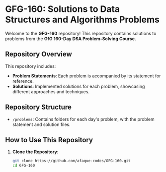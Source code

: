 # GFG-160: Solutions to Data Structures and Algorithms Problems  

Welcome to the **GFG-160** repository! This repository contains solutions to problems from the **GfG 160-Day DSA Problem-Solving Course**.  

## Repository Overview  

This repository includes:  

- **Problem Statements**: Each problem is accompanied by its statement for reference.  
- **Solutions**: Implemented solutions for each problem, showcasing different approaches and techniques.  

## Repository Structure  

- `/problems`: Contains folders for each day's problem, with the problem statement and solution files.  

## How to Use This Repository  

1. **Clone the Repository**:  
   ```bash  
   git clone https://github.com/afaque-codes/GFG-160.git  
   cd GFG-160
